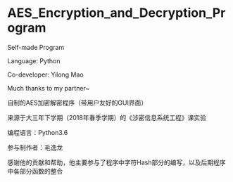# AES_Encryption_and_Decryption_Program
Self-made Program

Language: Python

Co-developer: Yilong Mao

Much thanks to my partner~



自制的AES加密解密程序（带用户友好的GUI界面）

来源于大三年下学期（2018年春季学期）的《涉密信息系统工程》课实验

编程语言：Python3.6

参与制作者：毛逸龙

感谢他的贡献和帮助，他主要参与了程序中字符Hash部分的编写，以及后期程序中各部分函数的整合

